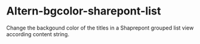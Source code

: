 # Altern-bgcolor-sharepont-list
Change the backgound color of the titles in a Shaprepont grouped list view according content string.
